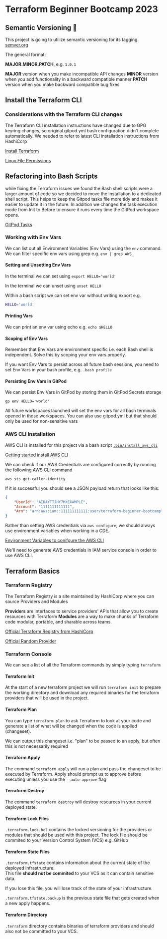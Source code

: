 # Terraform Beginner Bootcamp 2023

## Semantic Versioning :mage:

This project is going to utilize semantic versioning for its tagging.
[semver.org](https://semver.org)

The general format:

 **MAJOR.MINOR.PATCH**, e.g. `1.0.1`

**MAJOR** version when you make incompatible API changes
**MINOR** version when you add functionality in a backward compatible manner
**PATCH** version when you make backward compatible bug fixes

## Install the Terraform CLI

### Considerations with the Terraform CLI changes

The Terraform CLI installation instructions have changed due to GPG keyring changes, so original gitpod.yml bash configuration didn't complete automatically.  We needed to refer to latest CLI installation instructions from HashiCorp 

[Install Terraform](https://developer.hashicorp.com/terraform/tutorials/aws-get-started/install-cli)

[Linux File Permissions](https://en.wikipedia.org/wiki/File-system_permissions)

## Refactoring into Bash Scripts

while fixing the Terraform issues we found the Bash shell scripts were a larger amount of code so we decided to move the installation to a dedicated shell script.   This helps to keep the Gitpod tasks file more tidy and makes it easier to update it in the future.  In addition we changed the task execution mode from Init to Before to ensure it runs every time the GitPod workspace opens.

[GitPod Tasks](https://www.gitpod.io/docs/configure/workspaces/tasks)


### Working with Env Vars

We can list out all Environment Variables (Env Vars) using the `env` command.
We can filter specific env vars using grep e.g. `env | grep AWS_`

#### Setting and Unsetting Env Vars

In the terminal we can set using `export HELLO='world'`

In the terminal we can unset using `unset HELLO`

Within a bash script we can set env var without writing export e.g. 

```sh
HELLO='world'
```

#### Printing Vars

We can print an env var using echo e.g. `echo $HELLO`



#### Scoping of Env Vars

Remember that Env Vars are environment specific i.e. each Bash shell is independent.   Solve this by scoping your env vars properly.

If you want Env Vars to persist across all future bash sessions, you need to set Env Vars in your bash profile, e.g. `.bash profile`

#### Persisting Env Vars in GitPod

We can persist Env Vars in GitPod by storing them in GitPod Secrets storage

```
gp env HELLO='world'
```

All future workspaces launched will set the env vars for all bash terminals opened in those workspaces.
You can also use gitpod.yml but that should only be used for non-sensitive vars


### AWS CLI Installation

AWS CLI is installed for this project via a bash script [`.bin/install_aws_cli`](.bin/install_aws_cli)

[Getting started install AWS CLI](https://docs.aws.amazon.com/cli/latest/userguide/getting-started-install.html)

We can check if our AWS Credentials are configured correctly by running the following AWS CLI command

```
aws sts get-caller-identity
```

If it is successful you should see a JSON payload return that looks like this:

```json
{
    "UserId": "AIDAYTTJHY7MXEXAMPLE",
    "Account": "1111111111111",
    "Arn": "arn:aws:iam::111111111111:user/terraform-beginner-bootcamp"
}

```

Rather than setting AWS credentials via `aws configure`, we should always use environment variables when working in a CDE.

[Environment Variables to conifgure the AWS CLI](https://docs.aws.amazon.com/cli/latest/userguide/cli-configure-envvars.html)

We'll need to generate AWS credentials in IAM service console in order to use AWS CLI.

## Terraform Basics

### Terraform Registry

The Terraform Registry is a site maintained by HashiCorp where you can source Providers and Modules

**Providers** are interfaces to service providers' APIs that allow you to create resources with Terraform
**Modules** are a way to make chunks of Terraform code modular, portable, and sharable across teams.

[Official Terraform Registry from HashiCorp](https://registry.terraform.io/)

[Official Random Provider](https://registry.terraform.io/providers/hashicorp/random/latest/docs)

### Terraform Console

We can see a list of all the Terraform commands by simply typing `terraform`

#### Terraform Init

At the start of a new terraform project we will run `terraform init` to prepare the working directory and download any required binaries for the terraform providers that will be used in the project.

#### Terraform Plan

You can type `terraform plan` to ask Terraform to look at your code and generate a list of what will be changed when the code is applied (changeset).

We can output this changeset i.e. "plan" to be passed to an apply, but often this is not necessarily required

#### Terraform Apply

The command `terraform apply` will run a plan and pass the changeset to be executed by Terraform.  Apply should prompt us to approve before executing unless you use the `--auto-approve` flag

#### Terraform Destroy

The command `terraform destroy` will destroy resources in your current deployed state.

#### Terraform Lock Files

`.terraform.lock.hcl` contains the locked versioning for the providers or modules that should be used with this project.
The lock file should be commited to your Version Control System (VCS) e.g. GitHub

#### Terraform State Files

`.terraform.tfstate` contains information about the current state of the deployed infrastructure.  
This file **should not be commited** to your VCS as it can contain sensitive data.

If you lose this file, you will lose track of the state of your infrastructure.

`.terraform.tfstate.backup` is the previous state file that gets created when a new apply happens.

#### Terraform Directory

`.terraform` directory contains binaries of terraform providers and should also not be committed to your VCS.